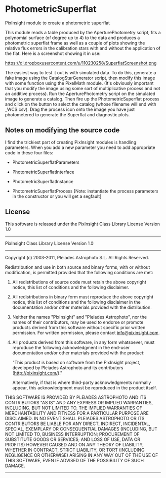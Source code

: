 PhotometricSuperflat
====================

PixInsight module to create a photometric superflat

This module reads a table produced by the AperturePhotometry script, fits a
polynomial surface (of degree up to 4) to the data and produces a photometric
superflat frame as well as a couple of plots showing the relative flux errors
in the calibration stars with and without the application of the flat. Here is
a screenshot showing it in use:

https://dl.dropboxusercontent.com/u/110230258/SuperflatScreenshot.png

The easiest way to test it out is with simulated data. To do this, generate a
fake image using the CatalogStarGenerator script, then modify this image with
some function using the PixelMath module. (It's obviously important that you
modify the image using some sort of multiplicative process and not an additive
process). Run the AperturePhotometry script on the simulated image to generate
a catalog. Then fire up the PhotometricSuperflat process and click on the
button to select the catalog (whose filename will end with _WCS.csv). 
Drag the process icon onto the image you have just photometered to generate the
Superflat and diagnostic plots.

Notes on modifying the source code
----------------------------------

I find the trickiest part of creating PixInsight modules is handling
parameters. When you add a new parameter you need to add appropriate code in
these four files:

- PhotometricSuperflatParameters

- PhotometricSuperflatInterface

- PhotometricSuperflatInstance

- PhotometricSuperflatProcess  [Note: instantiate the process parameters in the
  constructor or you will get a segfault]


License
-------

This software is released under the PixInsight Class Library License Version 1.0

*******************************************************************************
PixInsight Class Library License Version 1.0
*******************************************************************************

Copyright (c) 2003-2011, Pleiades Astrophoto S.L. All Rights Reserved.

Redistribution and use in both source and binary forms, with or without
modification, is permitted provided that the following conditions are met:

1. All redistributions of source code must retain the above copyright notice,
   this list of conditions and the following disclaimer.

2. All redistributions in binary form must reproduce the above copyright
   notice, this list of conditions and the following disclaimer in the
   documentation and/or other materials provided with the distribution.

3. Neither the names "PixInsight" and "Pleiades Astrophoto", nor the names of
   their contributors, may be used to endorse or promote products derived from
   this software without specific prior written permission. For written
   permission, please contact info@pixinsight.com.

4. All products derived from this software, in any form whatsoever, must
   reproduce the following acknowledgment in the end-user documentation and/or
   other materials provided with the product:

   "This product is based on software from the PixInsight project, developed by
    Pleiades Astrophoto and its contributors (http://pixinsight.com/)."

   Alternatively, if that is where third-party acknowledgments normally appear,
   this acknowledgment must be reproduced in the product itself.

THIS SOFTWARE IS PROVIDED BY PLEIADES ASTROPHOTO AND ITS CONTRIBUTORS "AS IS"
AND ANY EXPRESS OR IMPLIED WARRANTIES, INCLUDING, BUT NOT LIMITED TO, THE
IMPLIED WARRANTIES OF MERCHANTABILITY AND FITNESS FOR A PARTICULAR PURPOSE ARE
DISCLAIMED. IN NO EVENT SHALL PLEIADES ASTROPHOTO OR ITS CONTRIBUTORS BE LIABLE
FOR ANY DIRECT, INDIRECT, INCIDENTAL, SPECIAL, EXEMPLARY OR CONSEQUENTIAL
DAMAGES (INCLUDING, BUT NOT LIMITED TO, BUSINESS INTERRUPTION; PROCUREMENT OF
SUBSTITUTE GOODS OR SERVICES; AND LOSS OF USE, DATA OR PROFITS) HOWEVER CAUSED
AND ON ANY THEORY OF LIABILITY, WHETHER IN CONTRACT, STRICT LIABILITY, OR TORT
(INCLUDING NEGLIGENCE OR OTHERWISE) ARISING IN ANY WAY OUT OF THE USE OF THIS
SOFTWARE, EVEN IF ADVISED OF THE POSSIBILITY OF SUCH DAMAGE.

*******************************************************************************
